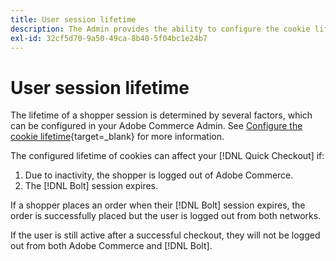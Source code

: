 ```yaml
---
title: User session lifetime
description: The Admin provides the ability to configure the cookie lifetime of your Adobe Commerce user for the [!DNL Quick Checkout] extension.
exl-id: 32cf5d70-9a50-49ca-8b40-5f04bc1e24b7
---
```

# User session lifetime

The lifetime of a shopper session is determined by several factors, which can be configured in your Adobe Commerce Admin. See [Configure the cookie lifetime](https://docs.magento.com/user-guide/customers/customer-online-options.html){target=_blank} for more information.

The configured lifetime of cookies can affect your [!DNL Quick Checkout] if:

1. Due to inactivity, the shopper is logged out of Adobe Commerce.
1. The [!DNL Bolt] session expires.

If a shopper places an order when their [!DNL Bolt] session expires, the order is successfully placed but the user is logged out from both networks.

If the user is still active after a successful checkout, they will not be logged out from both Adobe Commerce and [!DNL Bolt].
